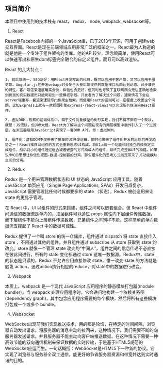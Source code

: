## 项目简介

本项目中使用到的技术栈有 react， redux， node, webpack, websocket等。

1. React

React是Facebook内部的一个JavaScipt库，已于2013年开源，可用于创建web交互界面。React是现在前端领域应用非常广泛的框架之一。React最为人称道的就是他是一个专注于组件架构的类库。他的API较少，理念很简单，使用React可以快速写出和原生dom标签完全融合的自定义组件，而且可以高效渲染。

React 的几大特点：

    1. 前后端统一，SEO友好：用React开发写出的代码，既可以应用于客户端，又可以应用于服务端。Angular.js在开发webapp时会配合大量后端提供的数据接口从而达到动态、异步填充的特性，客户端渲染速度确实会快，体验也会更好，但同时也导致了互联网爬虫无法正确地检索到页面的真实数据而只能爬取到一些模板字段。开发者为了解决这个问题，通常情况下会在server端重写一套渲染逻辑专门供爬虫检索。而使用React的话则可以一定程度上改善这个问题，比如Express上就有一款视图引擎express-react-views可以实现服务端渲染React组件。

    2. 虚拟DOM：现有的前端体系中，碍于文件对象模型的树形实现，我们不得不面临一个现状，就是：JS很快，但DOM太慢。React为了解决这个问题在现有的两层模型中额外引入了一个过渡层，在浏览器端用JavaScript实现了一套DOM API，即：虚拟DOM。

    3. 组件化：虚拟DOM不仅带来了简单的UI开发逻辑，同时也带来了组件化开发的思想的开发趋势之一！React推荐以组件的方式去重新思考UI构成，将UI上每一个功能相对独立的模块定义成组件，然后将小的组件通过组合或者嵌套的方式构成大的组件，最终完成整体UI的构建。如果说MVC的思想让你做到视图-数据-控制器的分离，那么组件化的思考方式则是带来了UI功能模块之间的分离。

2. Redux

Redux 是一个用来管理数据状态和 UI 状态的 JavaScript 应用工具。随着 JavaScript 单页应用（Single Page Applications, SPAs）开发日趋复杂，JavaScript 需要管理比任何时候都要多的 state （状态），Redux 被创造用来让 state 的更易于管理。

在 React 中，UI 以组件的形式来搭建，组件之间可以嵌套组合。但 React 中组件间通信的数据流是单向的，顶层组件可以通过 props 属性向下层组件传递数据，而下层组件不能向上层组件传递数据，兄弟组件之间同样不能。这样简单的单向数据流支撑起了 React 中的数据可控性。

Redux 提供了一个叫 store 的统一仓储库，组件通过 dispatch 将 state 直接传入 store ，不用通过其他的组件。并且组件通过 subscribe 从 store 获取到 state 的改变。store 就像一个管理 state 改变的“中间人”，组件之间的信息传递不必直接在彼此间进行，所有的 state 变化都通过 store 这唯一数据源。Redux中，state的状态是只读的，Redux 不允许应用直接修改 state，惟一改变 state 的方法就是触发 action，通过action执行相应的reduce，对state中的数据进行改变。


3. Webpack

本质上，webpack 是一个现代 JavaScript 应用程序的静态模块打包器(module bundler)。当 webpack 处理应用程序时，它会递归地构建一个依赖关系图(dependency graph)，其中包含应用程序需要的每个模块，然后将所有这些模块打包成一个或多个 bundle。


4. Websocket

WebSocket出现前我们实现推送技术，用的都是轮询，在特定的时间间隔，浏览器自动发出请求，将服务器的消息主动的拉回来，这种情况下，我们需要不断的向服务器发送请求，并且服务器不能主动向客户端推送数据。在这种情况下需要一种高效节能的双向通信机制来保证数据的实时传输，于是基于HTML5规范的WebSocket应运而生。一句话概括：WebSocket是HTML5下一种新的协议。它实现了浏览器与服务器全双工通信，能更好的节省服务器资源和带宽并达到实时通讯的目的。